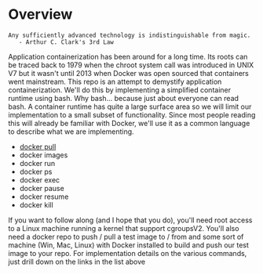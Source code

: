 # Overview 
```
Any sufficiently advanced technology is indistinguishable from magic.
   - Arthur C. Clark's 3rd Law
```

Application containerization has been around for a long time.  Its roots can be traced back to 1979 when the chroot system call was introduced in UNIX V7 but it wasn't until 2013 when Docker was open sourced that containers went mainstream. This repo is an attempt to demystify application containerization.  We'll do this by implementing a simplified container runtime using bash.  Why bash... because just about everyone can read bash.  A container runtime has quite a large surface area so we will limit our implementation to a small subset of functionality. Since most people reading this will already be familiar with Docker, we'll use it as a common language to describe what we are implementing.

* [docker pull](/details/docker-pull/README.md)
* docker images
* docker run
* docker ps
* docker exec
* docker pause
* docker resume
* docker kill
 
If you want to follow along (and I hope that you do), you'll need root access to a Linux machine running a kernel that support cgroupsV2.  You'll also need a docker repo to push / pull a test image to / from and some sort of machine (Win, Mac, Linux) with Docker installed to build and push our test image to your repo.  For implementation details on the various commands, just drill down on the links in the list above
